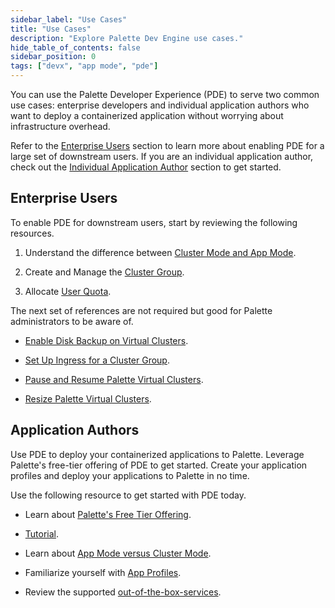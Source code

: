 ```yaml
---
sidebar_label: "Use Cases"
title: "Use Cases"
description: "Explore Palette Dev Engine use cases."
hide_table_of_contents: false
sidebar_position: 0
tags: ["devx", "app mode", "pde"]
---
```



You can use the Palette Developer Experience (PDE) to serve two common use cases: enterprise developers and individual application authors who want to deploy a containerized application without worrying about infrastructure overhead. 

Refer to the [Enterprise Users](#enterprise-users) section to learn more about enabling PDE for a large set of downstream users. If you are an individual application author, check out the [Individual Application Author](#application-authors) section to get started.

## Enterprise Users

To enable PDE for downstream users, start by reviewing the following resources.


1. Understand the difference between [Cluster Mode and App Mode](../introduction/palette-modes.md).


2. Create and Manage the [Cluster Group](../clusters/cluster-groups/cluster-groups.md).


3. Allocate [User Quota](manage-dev-engine/resource-quota.md).


The next set of references are not required but good for Palette administrators to be aware of.

- [Enable Disk Backup on Virtual Clusters](../clusters/cluster-groups/cluster-group-backups.md).

- [Set Up Ingress for a Cluster Group](../clusters/cluster-groups/ingress-cluster-group.md).

- [Pause and Resume Palette Virtual Clusters](palette-virtual-clusters/pause-restore-virtual-clusters.md).

- [Resize Palette Virtual Clusters](palette-virtual-clusters/resize-virtual-clusters.md).


## Application Authors

Use PDE to deploy your containerized applications to Palette. Leverage Palette's free-tier offering of PDE to get started. Create your application profiles and deploy your applications to Palette in no time.


Use the following resource to get started with PDE today.

* Learn about [Palette's Free Tier Offering](../getting-started/palette-freemium.md).

* [Tutorial](./apps/deploy-app.md).

* Learn about [App Mode versus Cluster Mode](../introduction/palette-modes.md).

* Familiarize yourself with [App Profiles](../profiles/app-profiles/app-profiles.md).

* Review the supported [out-of-the-box-services](../devx/services/service-listings/service-listings.mdx).








